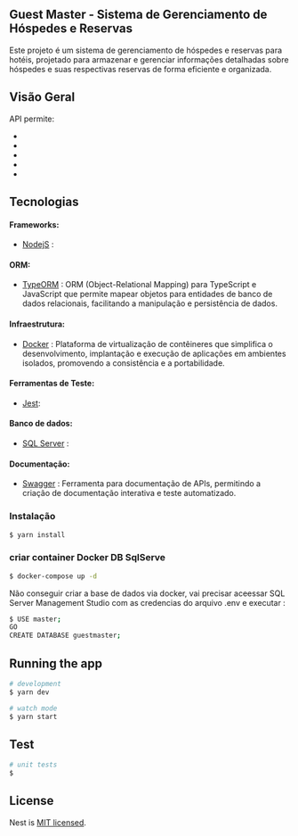 ## Guest Master - Sistema de Gerenciamento de Hóspedes e Reservas

Este projeto é um sistema de gerenciamento de hóspedes e reservas para hotéis, projetado para armazenar e gerenciar informações detalhadas sobre hóspedes e suas respectivas reservas de forma eficiente e organizada.


## Visão Geral


API permite:

-
-

-

-

-

## Tecnologias

#### Frameworks:
- [NodejS]() :

#### ORM:
- [TypeORM](https://typeorm.io/) : ORM (Object-Relational Mapping) para TypeScript e JavaScript que permite mapear objetos para entidades de banco de dados relacionais, facilitando a manipulação e persistência de dados.

#### Infraestrutura:
- [Docker](https://www.docker.com/) : Plataforma de virtualização de contêineres que simplifica o desenvolvimento, implantação e execução de aplicações em ambientes isolados, promovendo a consistência e a portabilidade.

#### Ferramentas de Teste:
- [Jest](https://vitest.dev/):

#### Banco de dados:
- [SQL Server](https://www.postgresql.org/) :

#### Documentação:
- [Swagger](https://swagger.io/) : Ferramenta para documentação de APIs, permitindo a criação de documentação interativa e teste automatizado.

### Instalação

```bash
$ yarn install
```
### criar container Docker DB SqlServe

```bash
$ docker-compose up -d
```
Não conseguir criar a base de dados via docker, vai precisar aceessar SQL Server Management Studio com as credencias do arquivo .env e executar :

```bash
$ USE master;
GO
CREATE DATABASE guestmaster;

```

## Running the app

```bash
# development
$ yarn dev

# watch mode
$ yarn start
```
## Test

```bash
# unit tests
$
```


## License

Nest is [MIT licensed](LICENSE).
